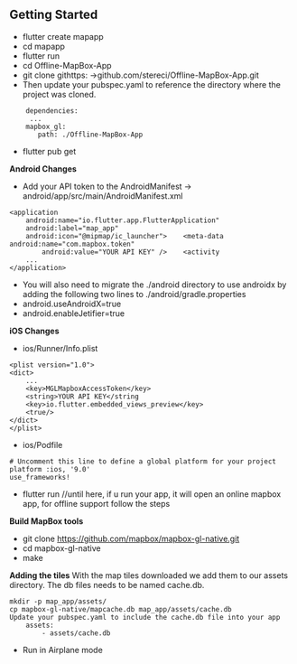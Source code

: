 ## Getting Started

* flutter create mapapp
* cd mapapp
* flutter run
* cd Offline-MapBox-App
* git clone githttps: ->github.com/stereci/Offline-MapBox-App.git
* Then update your pubspec.yaml to reference the directory where the project was cloned.
```
    dependencies:
     ...
    mapbox_gl:
       path: ./Offline-MapBox-App
```
* flutter pub get

**Android Changes**
* Add your API token to the AndroidManifest -> android/app/src/main/AndroidManifest.xml
```
<application
    android:name="io.flutter.app.FlutterApplication"
    android:label="map_app"
    android:icon="@mipmap/ic_launcher">    <meta-data android:name="com.mapbox.token"
        android:value="YOUR API KEY" />    <activity
    ...
</application>
```
* You will also need to migrate the ./android directory to use androidx by adding the following two lines to ./android/gradle.properties
* android.useAndroidX=true
* android.enableJetifier=true

**iOS Changes**
* ios/Runner/Info.plist
```
<plist version="1.0">
<dict>
    ...
    <key>MGLMapboxAccessToken</key>
    <string>YOUR API KEY</string
    <key>io.flutter.embedded_views_preview</key>
    <true/>
</dict>
</plist>
```
* ios/Podfile 
```
# Uncomment this line to define a global platform for your project
platform :ios, '9.0'
use_frameworks!
```
* flutter run //until here, if u run your app, it will open an online mapbox app, for offline support follow the steps

**Build MapBox tools**
* git clone https://github.com/mapbox/mapbox-gl-native.git
* cd mapbox-gl-native
* make

**Adding the tiles**
With the map tiles downloaded we add them to our assets directory. The db files needs to be named cache.db.
```
mkdir -p map_app/assets/
cp mapbox-gl-native/mapcache.db map_app/assets/cache.db
Update your pubspec.yaml to include the cache.db file into your app
    assets:
        - assets/cache.db
```
* Run in Airplane mode

